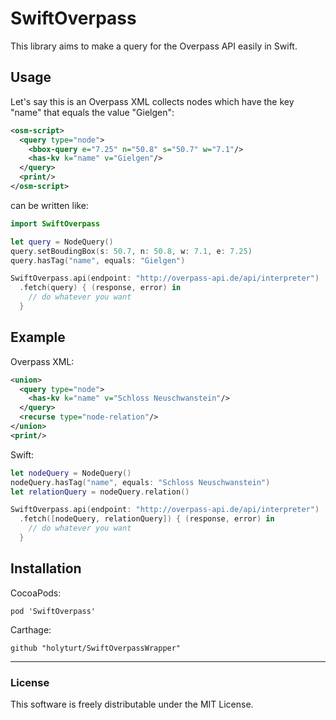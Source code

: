 # SwiftOverpass

This library aims to make a query for the Overpass API easily in Swift.

## Usage
Let's say this is an Overpass XML collects nodes which have the key "name" that equals the value "Gielgen":
```xml
<osm-script>
  <query type="node">
    <bbox-query e="7.25" n="50.8" s="50.7" w="7.1"/>
    <has-kv k="name" v="Gielgen"/>
  </query>
  <print/>
</osm-script>
```
can be written like:
```swift
import SwiftOverpass

let query = NodeQuery()
query.setBoudingBox(s: 50.7, n: 50.8, w: 7.1, e: 7.25)
query.hasTag("name", equals: "Gielgen")

SwiftOverpass.api(endpoint: "http://overpass-api.de/api/interpreter")
  .fetch(query) { (response, error) in
    // do whatever you want
  }
```

## Example
Overpass XML:
```xml
<union>
  <query type="node">
    <has-kv k="name" v="Schloss Neuschwanstein"/>
  </query>
  <recurse type="node-relation"/>
</union>
<print/>
```

Swift:
```swift
let nodeQuery = NodeQuery()
nodeQuery.hasTag("name", equals: "Schloss Neuschwanstein")
let relationQuery = nodeQuery.relation()

SwiftOverpass.api(endpoint: "http://overpass-api.de/api/interpreter")
  .fetch([nodeQuery, relationQuery]) { (response, error) in
    // do whatever you want
  }
```

## Installation
CocoaPods:
```
pod 'SwiftOverpass'
```

Carthage:
```
github "holyturt/SwiftOverpassWrapper"
```

---

### License

This software is freely distributable under the MIT License.
